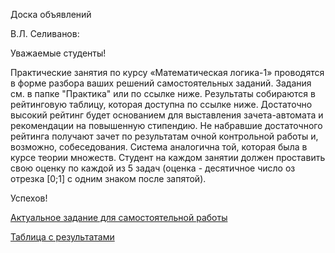 Доска объявлений 

В.Л. Селиванов:

Уважаемые студенты!

Практические занятия по курсу «Математическая логика-1» проводятся в форме разбора ваших решений самостоятельных заданий. Задания см. в папке "Практика" или по ссылке ниже. Результаты собираются в рейтинговую таблицу, которая доступна по ссылке ниже. Достаточно высокий рейтинг будет основанием для выставления зачета-автомата и рекомендации на повышенную стипендию. Не набравшие достаточного рейтинга получают зачет по результатам очной контрольной работы и, возможно, собеседования. Система аналогична той, которая была в курсе теории множеств. Студент на каждом занятии должен проставить свою оценку по каждой из 5 задач (оценка - десятичное число оз отрезка [0;1] с одним знаком после запятой). 

Успехов!



 [Актуальное задание для самостоятельной работы](https://docs.yandex.ru/docs/view?url=ya-disk%3A%2F%2F%2Fdisk%2FLogic1-2023%2Ftask1.pdf&name=task1.pdf&uid=1130000047699803&nosw=1) 


[Таблица с результатами](https://docs.google.com/spreadsheets/d/1NXKqwtRxIHu7dfwgYsgATIEDLwNkkcSIHFL3GO_bqLI/edit#gid=0)


